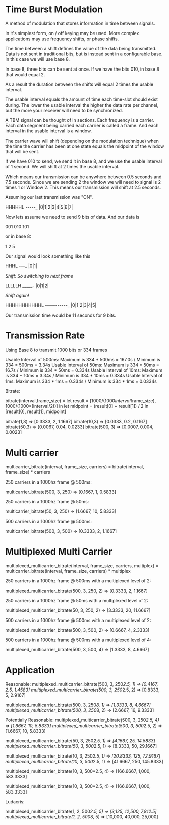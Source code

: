 # Time Burst Modulation

A method of modulation that stores information in time between signals.

In it's simplest form, on / off keying may be used. More complex applications may use frequency shifts, or phase shifts.

The time between a shift defines the value of the data being transmitted. Data is not sent in traditional bits, but is instead sent in a configurable base. In this case we will use base 8.

In base 8, three bits can be sent at once. If we have the bits 010, in base 8 that would equal 2.

As a result the duration between the shifts will equal 2 times the usable interval.

The usable interval equals the amount of time each time-slot should exist during. The lower the usable interval the higher the data rate per channel, but the more your receiver will need to be synchronized.

A TBM signal can be thought of in sections. Each frequency is a carrier. Each data segment being carried each carrier is called a frame. And each interval in the usable interval is a window.

The carrier wave will shift (depending on the modulation technique) when the time the carrier has been at one state equals the midpoint of the window that will be sent.

If we have 010 to send, we send it in base 8, and we use the usable interval of 1 second. We will shift at 2 times the usable interval.

Which means our transmission can be anywhere between 0.5 seconds and 7.5 seconds. Since we are sending 2 the window we will need to signal is 2 times 1 or Window 2. This means our transmission will shift at 2.5 seconds.

Assuming our last transmission was "ON".

HHHHHL
-----_
|0|1|2|3|4|5|6|7|

Now lets assume we need to send 9 bits of data. And our data is

001 010 101

or in base 8:

1 2 5

Our signal would look something like this

HHHL
---_
|0|1| 

*Shift: So switching to next frame*

LLLLLH
_____-
|0|1|2|

*Shift again!*

HHHHHHHHHHHL
-----------_
|0|1|2|3|4|5|


Our transmission time would be 11 seconds for 9 bits.

# Transmission Rate

Using Base 8 to transmit 1000 bits or 334 frames

Usable Interval of 500ms: Maximum is 334 * 500ms = 167.0s / Minimum is 334 * 500ms = 3.34s
Usable Interval of 50ms: Maximum is 334 * 50ms = 16.7s / Minimum is 334 * 50ms = 0.334s
Usable Interval of 10ms: Maximum is 334 * 10ms = 3.34s / Minimum is 334 * 10ms = 0.334s
Usable Interval of 1ms: Maximum is 334 * 1ms = 0.334s / Minimum is 334 * 1ms = 0.0334s

Bitrate: 

bitrate(interval,frame_size) = 
    let result = [1000/(1000*interval*frame_size), 1000/(1000*(interval/2))] in
    let midpoint = (result[0] + result[1]) / 2 in
    [result[0], result[1], midpoint]


bitrate(1,3) => [0.3333, 2, 1.1667]
bitrate(10,3) => [0.0333, 0.2, 0.1167]
bitrate(50,3) => [0.0067, 0.04, 0.0233]
bitrate(500, 3) => [0.0007, 0.004, 0.0023]


# Multi carrier

multicarrier_bitrate(interval, frame_size, carriers) =
    bitrate(interval, frame_size) * carriers 

250 carriers in a 1000hz frame @ 500ms: 

multicarrier_bitrate(500, 3, 250) => [0.1667, 1, 0.5833]

250 carriers in a 1000hz frame @ 50ms:

multicarrier_bitrate(50, 3, 250) => [1.6667, 10, 5.8333]

500 carriers in a 1000hz frame @ 500ms:

multicarrier_bitrate(500, 3, 500) => [0.3333, 2, 1.1667]

# Multiplexed Multi Carrier

multiplexed_multicarrier_bitrate(interval, frame_size, carriers, multiplex) =
    multicarrier_bitrate(interval, frame_size, carriers) * multiplex 

250 carriers in a 1000hz frame @ 500ms with a multiplexed level of 2:

multiplexed_multicarrier_bitrate(500, 3, 250, 2) => [0.3333, 2, 1.1667]

250 carriers in a 1000hz frame @ 50ms with a multiplexed level of 2:

multiplexed_multicarrier_bitrate(50, 3, 250, 2) => [3.3333, 20, 11.6667]

500 carriers in a 1000hz frame @ 500ms with a multiplexed level of 2:

multiplexed_multicarrier_bitrate(500, 3, 500, 2) => [0.6667, 4, 2.3333]

500 carriers in a 1000hz frame @ 500ms with a multiplexed level of 4:

multiplexed_multicarrier_bitrate(500, 3, 500, 4) => [1.3333, 8, 4.6667]


# Application

Reasonable:
multiplexed_multicarrier_bitrate(500, 3, 250*2.5, 1) => [0.4167, 2.5, 1.4583]
multiplexed_multicarrier_bitrate(500, 3, 250*2.5, 2) => [0.8333, 5, 2.9167]

multiplexed_multicarrier_bitrate(500, 3, 250*8, 1) => [1.3333, 8, 4.6667]
multiplexed_multicarrier_bitrate(500, 3, 250*8, 2) => [2.6667, 16, 9.3333]


Potentially Reasonable:
multiplexed_multicarrier_bitrate(500, 3, 250*2.5, 4) => [1.6667, 10, 5.8333]
multiplexed_multicarrier_bitrate(500, 3, 500*2.5, 2) => [1.6667, 10, 5.8333]

multiplexed_multicarrier_bitrate(50, 3, 250*2.5, 1) => [4.1667, 25, 14.5833]
multiplexed_multicarrier_bitrate(50, 3, 500*2.5, 1) => [8.3333, 50, 29.1667]

multiplexed_multicarrier_bitrate(10, 3, 250*2.5, 1) => [20.8333, 125, 72.9167]
multiplexed_multicarrier_bitrate(10, 3, 500*2.5, 1) => [41.6667, 250, 145.8333]

multiplexed_multicarrier_bitrate(10, 3, 500*2.5, 4) => [166.6667, 1,000, 583.3333]

multiplexed_multicarrier_bitrate(10, 3, 500*2.5, 4) => [166.6667, 1,000, 583.3333]

Ludacris:

multiplexed_multicarrier_bitrate(1, 2, 500*2.5, 5) => [3,125, 12,500, 7,812.5]
multiplexed_multicarrier_bitrate(1, 2, 500*8, 5) => [10,000, 40,000, 25,000]


